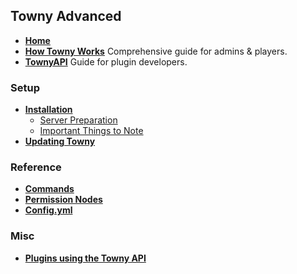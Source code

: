## Towny Advanced
- [**Home**](https://github.com/TownyAdvanced/Towny/wiki)
- [**How Towny Works**](https://github.com/TownyAdvanced/Towny/wiki/How-Towny-Works) Comprehensive guide for admins & players.
- [**TownyAPI**](https://github.com/TownyAdvanced/Towny/wiki/TownyAPI) Guide for plugin developers.

### Setup
- [**Installation**](https://github.com/TownyAdvanced/Towny/wiki/Installation)
  - [Server Preparation](https://github.com/TownyAdvanced/Towny/wiki/Installation#server-preparation)
  - [Important Things to Note](https://github.com/TownyAdvanced/Towny/wiki/Installation/_edit#important-things-to-note)
- [**Updating Towny**](https://github.com/TownyAdvanced/Towny/wiki/Updating-Towny)

### Reference
- [**Commands**](https://github.com/TownyAdvanced/Towny/wiki/Towny-Commands)
- [**Permission Nodes**](https://github.com/TownyAdvanced/Towny/wiki/Towny-Permission-Nodes)
- [**Config.yml**](https://github.com/TownyAdvanced/Towny/wiki/Default-Config.yml)

### Misc
- [**Plugins using the Towny API**](https://github.com/TownyAdvanced/Towny/wiki/Plugins-using-the-Towny-API)